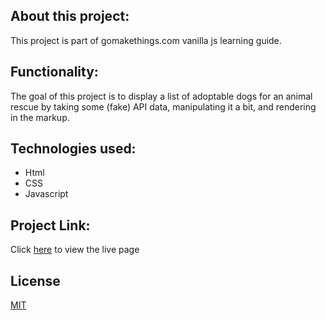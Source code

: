 ## About this project:

This project is part of gomakethings.com vanilla js learning guide.

## Functionality:

The goal of this project is to display a list of adoptable dogs for an animal rescue by taking some (fake) API data, manipulating it a bit, and rendering in the markup.

## Technologies used:

- Html
- CSS
- Javascript

## Project Link:

Click [here](https://mitalishah.github.io/adoptable-dogs/) to view the live page

## License

[MIT](https://courses.gomakethings.com/mit/)
